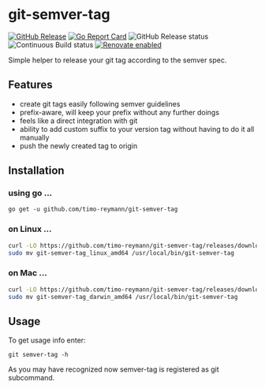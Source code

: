 git-semver-tag
===
[![GitHub Release](https://img.shields.io/github/v/release/timo-reymann/git-semver-tag.svg?label=version)](https://github.com/timo-reymann/git-semver-tag/releases)
[![Go Report Card](https://goreportcard.com/badge/github.com/timo-reymann/git-semver-tag)](https://goreportcard.com/report/github.com/timo-reymann/git-semver-tag)
![GitHub Release status](https://github.com/timo-reymann/git-semver-tag/workflows/GitHub%20Release/badge.svg)
![Continuous Build status](https://github.com/timo-reymann/git-semver-tag/workflows/Continous%20Build/badge.svg)
[![Renovate enabled](https://img.shields.io/badge/renovate-enabled-brightgreen.svg)](https://renovatebot.com/)

Simple helper to release your git tag according to the semver spec.

## Features

- create git tags easily following semver guidelines
- prefix-aware, will keep your prefix without any further doings
- feels like a direct integration with git
- ability to add custom suffix to your version tag without having to do it all manually
- push the newly created tag to origin

## Installation

### using go ...

``go get -u github.com/timo-reymann/git-semver-tag``

### on Linux ...

```bash
curl -LO https://github.com/timo-reymann/git-semver-tag/releases/download/$(curl -Lso /dev/null -w %{url_effective} https://github.com/timo-reymann/git-semver-tag/releases/latest | grep -o '[^/]*$')/git-semver-tag_linux_amd64 && chmod +x git-semver-tag_linux_amd64
sudo mv git-semver-tag_linux_amd64 /usr/local/bin/git-semver-tag
```

### on Mac ...

```bash
curl -LO https://github.com/timo-reymann/git-semver-tag/releases/download/$(curl -Lso /dev/null -w %{url_effective} https://github.com/timo-reymann/git-semver-tag/releases/latest | grep -o '[^/]*$')/git-semver-tag_darwin_amd64 && chmod +x git-semver-tag_darwin_amd64
sudo mv git-semver-tag_darwin_amd64 /usr/local/bin/git-semver-tag
```

## Usage

To get usage info enter:

`git semver-tag -h`

As you may have recognized now semver-tag is registered as git subcommand. 
